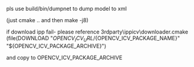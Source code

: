 pls use  build/bin/dumpnet to dump model to xml

(just cmake .. and then make -j8)

if download ipp fail-  please reference 3rdparty\ippicv\downloader.cmake (file(DOWNLOAD "${OPENCV_ICV_URL}/${OPENCV_ICV_PACKAGE_NAME}" "${OPENCV_ICV_PACKAGE_ARCHIVE}")

and copy to OPENCV_ICV_PACKAGE_ARCHIVE
